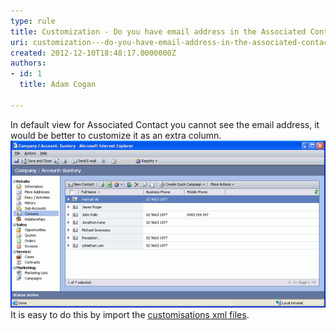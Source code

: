 ```yaml
---
type: rule
title: Customization - Do you have email address in the Associated Contact View?
uri: customization---do-you-have-email-address-in-the-associated-contact-view
created: 2012-12-10T18:48:17.0000000Z
authors:
- id: 1
  title: Adam Cogan

---
```


In default view for Associated Contact you cannot see the email address, it would           be better to customize it as an extra column.
 ![ Associated Contact View without the email address![Associated Contact View with the email address](ContactView_Email.jpg)            ](ContactView_NoEmail.jpg)            
It is easy to do this by import the [customisations xml files](http://www.ssw.com.au/ssw/Standards/BetterSoftwareSuggestions/CRM.aspx#Customizations).
